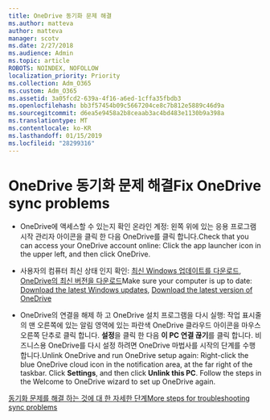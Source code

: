```yaml
---
title: OneDrive 동기화 문제 해결
ms.author: matteva
author: matteva
manager: scotv
ms.date: 2/27/2018
ms.audience: Admin
ms.topic: article
ROBOTS: NOINDEX, NOFOLLOW
localization_priority: Priority
ms.collection: Adm_O365
ms.custom: Adm_O365
ms.assetid: 3a05fcd2-639a-4f16-a6ed-1cffa35fbdb3
ms.openlocfilehash: bb3f57454b09c5667204ce8c7b812e5889c46d9a
ms.sourcegitcommit: d6ea5e9458a2b8ceaab3ac4bd483e1130b9a398a
ms.translationtype: MT
ms.contentlocale: ko-KR
ms.lasthandoff: 01/15/2019
ms.locfileid: "28299316"
---
```

# <a name="fix-onedrive-sync-problems"></a><span data-ttu-id="8815c-102">OneDrive 동기화 문제 해결</span><span class="sxs-lookup"><span data-stu-id="8815c-102">Fix OneDrive sync problems</span></span>

- <span data-ttu-id="8815c-103">OneDrive에 액세스할 수 있는지 확인 온라인 계정: 왼쪽 위에 있는 응용 프로그램 시작 관리자 아이콘을 클릭 한 다음 OneDrive를 클릭 합니다.</span><span class="sxs-lookup"><span data-stu-id="8815c-103">Check that you can access your OneDrive account online: Click the app launcher icon in the upper left, and then click OneDrive.</span></span>
    
- <span data-ttu-id="8815c-104">사용자의 컴퓨터 최신 상태 인지 확인: [최신 Windows 업데이트를 다운로드](http://go.microsoft.com/fwlink/p/?LinkId=825773), [OneDrive의 최신 버전을 다운로드](https://go.microsoft.com/fwlink/p/?linkid=844652)</span><span class="sxs-lookup"><span data-stu-id="8815c-104">Make sure your computer is up to date: [Download the latest Windows updates](http://go.microsoft.com/fwlink/p/?LinkId=825773), [Download the latest version of OneDrive](https://go.microsoft.com/fwlink/p/?linkid=844652)</span></span>
    
- <span data-ttu-id="8815c-p101">OneDrive의 연결을 해제 하 고 OneDrive 설치 프로그램을 다시 실행: 작업 표시줄의 맨 오른쪽에 있는 알림 영역에 있는 파란색 OneDrive 클라우드 아이콘을 마우스 오른쪽 단추로 클릭 합니다. **설정**을 클릭 한 다음 **이 PC 연결 끊기**를 클릭 합니다. 비즈니스용 OneDrive를 다시 설정 하려면 OneDrive 마법사를 시작의 단계를 수행 합니다.</span><span class="sxs-lookup"><span data-stu-id="8815c-p101">Unlink OneDrive and run OneDrive setup again: Right-click the blue OneDrive cloud icon in the notification area, at the far right of the taskbar. Click **Settings**, and then click **Unlink this PC**. Follow the steps in the Welcome to OneDrive wizard to set up OneDrive again.</span></span>
    
[<span data-ttu-id="8815c-108">동기화 문제를 해결 하는 것에 대 한 자세한 단계</span><span class="sxs-lookup"><span data-stu-id="8815c-108">More steps for troubleshooting sync problems</span></span>](https://go.microsoft.com/fwlink/?linkid=866431)
  


